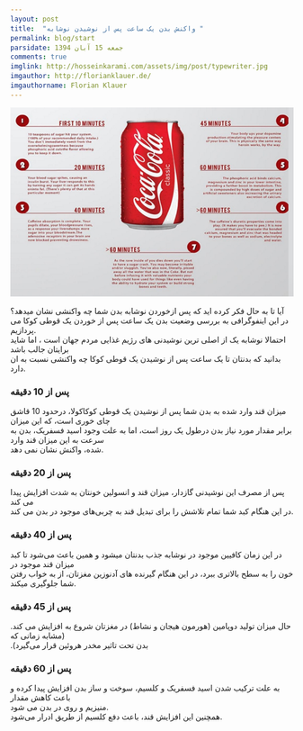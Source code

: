 ```yaml
---
layout: post
title:  "واکنش بدن یک ساعت پس از نوشیدن نوشابه "
permalink: blog/start
parsidate: جمعه 15 آبان 1394
comments: true
imglink: http://hosseinkarami.com/assets/img/post/typewriter.jpg
imgauthor: http://florianklauer.de/
imgauthorname: Florian Klauer
---
```


![alt text](../assets/img/1.jpg)  
  
  آیا تا به حال فکر کرده اید که پس ازخوردن نوشابه بدن شما چه واکنشی نشان میدهد؟  
  در این اینفوگرافی به بررسی وضعیت بدن یک ساعت پس از خوردن یک قوطی کوکا می پردازیم.  
  احتمالا نوشابه یک از اصلی ترین نوشیدنی های رژیم غذایی مردم جهان است ، اما شاید برایتان جالب باشد  
  بدانید که بدنتان تا یک ساعت پس از نوشیدن یک قوطی کوکا چه واکنشی نسبت به ان دارد.
  ‎  

### پس از 10 دقیقه

میزان قند وارد شده به بدن شما پس از نوشیدن یک قوطی کوکاکولا، درحدود 10 قاشق چای خوری است، که این میزان   
برابر مقدار مورد نیاز بدن درطول یک روز است، اما به علت وجود اسید فسفریک، بدن به سرعت به این میزان قند وارد  
شده، واکنش نشان نمی دهد.‎

### پس از 20 دقیقه  
پس از مصرف این نوشیدنی گازدار، میزان قند و انسولین خونتان به شدت افزایش پیدا می کند‎  
در این هنگام کبد شما  تمام تلاشش را برای تبدیل قند به چربی‌های موجود در بدن می کند.

### پس از 40 دقیقه  
در این زمان کافیین موجود در نوشابه جذب بدنتان میشود و همین باعث می‌شود تا کبد میزان قند موجود در  
خون را به سطح بالاتری ببرد، در این هنگام گیرنده های آدنوزین مغزتان، از به خواب رفتن شما جلوگیری میکند.

### پس از 45 دقیقه  
حال میزان تولید دوپامین (هورمون هیجان و نشاط) در مغزتان شروع به افزایش می کند. (مشابه زمانی که  
.(بدن تحت تاثیر مخدر هروئين قرار می‌گیرد

### پس از 60 دقیقه  
به علت ترکیب شدن اسید فسفریک و کلسیم، سوخت و ساز بدن افزایش پیدا کرده و باعث کاهش مقدار  
منیزیم و روی در بدن می شود.  
همچنین این افزایش قند، باعث دفع کلسیم از طریق ادرار می‌شود.‎

‎